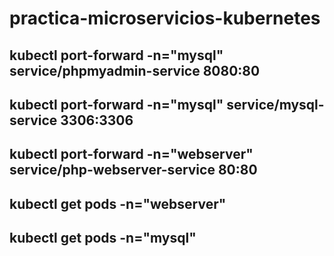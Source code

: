 # practica-microservicios-kubernetes
## kubectl port-forward -n="mysql" service/phpmyadmin-service 8080:80
## kubectl port-forward -n="mysql" service/mysql-service 3306:3306
## kubectl port-forward -n="webserver" service/php-webserver-service 80:80
## kubectl get pods -n="webserver"
## kubectl get pods -n="mysql"
